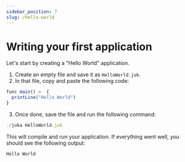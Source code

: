 ```yaml
---
sidebar_position: 7
slug: /hello-world
---
```


# Writing your first application

Let's start by creating a "Hello World" application.

1. Create an empty file and save it as `HelloWorld.juk`.
2. In that file, copy and paste the following code:

```jsx
func main() =  {
  printLine("Hello World")
}
```

3. Once done, save the file and run the following command:
```jsx
./juka HelloWorld.juk
```

This will compile and run your application. If everything went well, you should see the following output:

```jsx
Hello World
```